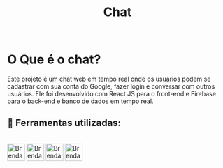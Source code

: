 <h1 align="center">  Chat </h1>

<div ><br>

# O Que é o chat?

Este projeto é um chat web em tempo real onde os usuários podem se cadastrar com sua conta do Google, fazer login e conversar com outros usuários. Ele foi desenvolvido com React JS para o front-end e Firebase para o back-end e banco de dados em tempo real.


## 📌 Ferramentas utilizadas:

<div><br>

  <img align="center" alt="Brenda-Angular" height="40" width="40" src="https://angular.io/assets/images/logos/angularjs/AngularJS-Shield.svg" />
  <img align="center" alt="Brenda-GitHub" height="40" width="40" src="https://cdn-icons-png.flaticon.com/512/25/25231.png" />
  <img align="center" alt="Brenda-CSS" height="40" width="40" src="https://cdn-icons-png.flaticon.com/512/732/732190.png" />
  <img align="center" alt="Brenda VsCode " height="40" width="40" src="https://cdn.icon-icons.com/icons2/2107/PNG/512/file_type_vscode_icon_130084.png" />

  </div>
